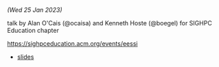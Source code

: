 *(Wed 25 Jan 2023)*

talk by Alan O'Cais (@ocaisa) and Kenneth Hoste (@boegel) for SIGHPC Education chapter

https://sighpceducation.acm.org/events/eessi

* [slides](EESSI-SigHPC-Education-2023-01-25.pdf)
